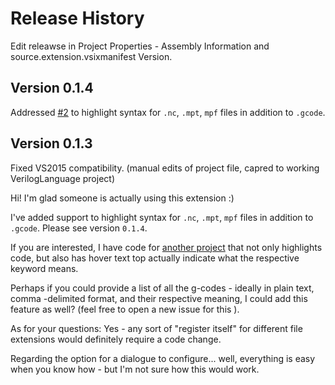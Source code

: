 ﻿# Release History
Edit releawse in Project Properties - Assembly Information and source.extension.vsixmanifest Version.

## Version 0.1.4

Addressed [#2](https://github.com/gojimmypi/GcodeLanguageExtension/issues/2) to highlight syntax for
`.nc`, `.mpt`, `mpf` files in addition to `.gcode`.

## Version 0.1.3
Fixed VS2015 compatibility. (manual edits of project file, capred to working VerilogLanguage project)



Hi! I'm glad someone is actually using this extension :)

I've added support to highlight syntax for `.nc`, `.mpt`, `mpf` files in addition to `.gcode`. Please see version `0.1.4`.

If you are interested, I have code for [another project](https://github.com/gojimmypi/VerilogLanguageExtension/blob/master/README.md) that not only highlights code, but also has hover text top actually indicate what the respective keyword means. 

Perhaps if you could provide a list of all the g-codes - ideally in plain text, comma -delimited format, and their respective meaning, I could add this feature as well? (feel free to open a new issue for this ).

As for your questions: Yes - any sort of "register itself" for different file extensions would definitely require a code change. 

Regarding the option for a dialogue to configure... well, everything is easy when you know how - but I'm not sure how this would work. 


